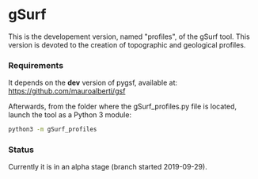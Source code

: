 # gSurf

This is the developement version, named "profiles", of the gSurf tool.
This version is devoted to the creation of topographic and geological profiles.

### Requirements
It depends on the **dev** version of pygsf, available at:
https://github.com/mauroalberti/gsf
  
Afterwards, from the folder where the gSurf_profiles.py file is located, launch the tool as a Python 3 module:
 ```bash
python3 -m gSurf_profiles
 ```

### Status

Currently it is in an alpha stage (branch started 2019-09-29).




